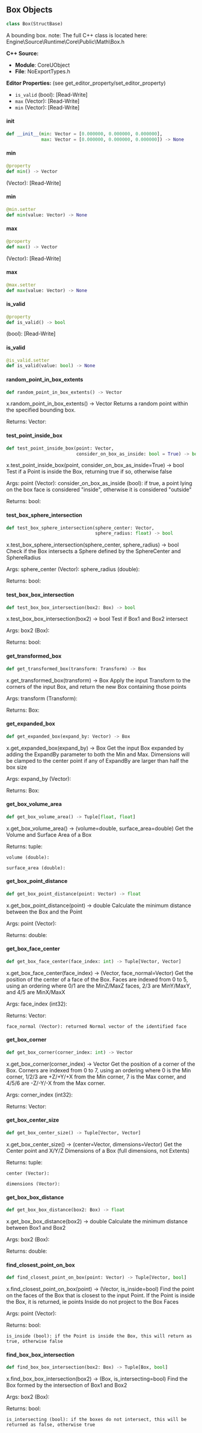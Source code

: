 ## Box Objects

```python
class Box(StructBase)
```

A bounding box.
note: The full C++ class is located here: Engine\Source\Runtime\Core\Public\Math\Box.h

**C++ Source:**

- **Module**: CoreUObject
- **File**: NoExportTypes.h

**Editor Properties:** (see get_editor_property/set_editor_property)

- ``is_valid`` (bool):  [Read-Write]
- ``max`` (Vector):  [Read-Write]
- ``min`` (Vector):  [Read-Write]

<a id="unreal.Box.__init__"></a>

#### __init__

```python
def __init__(min: Vector = [0.000000, 0.000000, 0.000000],
             max: Vector = [0.000000, 0.000000, 0.000000]) -> None
```

<a id="unreal.Box.min"></a>

#### min

```python
@property
def min() -> Vector
```

(Vector):  [Read-Write]

<a id="unreal.Box.min"></a>

#### min

```python
@min.setter
def min(value: Vector) -> None
```

<a id="unreal.Box.max"></a>

#### max

```python
@property
def max() -> Vector
```

(Vector):  [Read-Write]

<a id="unreal.Box.max"></a>

#### max

```python
@max.setter
def max(value: Vector) -> None
```

<a id="unreal.Box.is_valid"></a>

#### is_valid

```python
@property
def is_valid() -> bool
```

(bool):  [Read-Write]

<a id="unreal.Box.is_valid"></a>

#### is_valid

```python
@is_valid.setter
def is_valid(value: bool) -> None
```

<a id="unreal.Box.random_point_in_box_extents"></a>

#### random_point_in_box_extents

```python
def random_point_in_box_extents() -> Vector
```

x.random_point_in_box_extents() -> Vector
Returns a random point within the specified bounding box.

Returns:
    Vector:

<a id="unreal.Box.test_point_inside_box"></a>

#### test_point_inside_box

```python
def test_point_inside_box(point: Vector,
                          consider_on_box_as_inside: bool = True) -> bool
```

x.test_point_inside_box(point, consider_on_box_as_inside=True) -> bool
Test if a Point is inside the Box, returning true if so, otherwise false

Args:
    point (Vector): 
    consider_on_box_as_inside (bool): if true, a point lying on the box face is considered "inside", otherwise it is considered "outside"

Returns:
    bool:

<a id="unreal.Box.test_box_sphere_intersection"></a>

#### test_box_sphere_intersection

```python
def test_box_sphere_intersection(sphere_center: Vector,
                                 sphere_radius: float) -> bool
```

x.test_box_sphere_intersection(sphere_center, sphere_radius) -> bool
Check if the Box intersects a Sphere defined by the SphereCenter and SphereRadius

Args:
    sphere_center (Vector): 
    sphere_radius (double): 

Returns:
    bool:

<a id="unreal.Box.test_box_box_intersection"></a>

#### test_box_box_intersection

```python
def test_box_box_intersection(box2: Box) -> bool
```

x.test_box_box_intersection(box2) -> bool
Test if Box1 and Box2 intersect

Args:
    box2 (Box): 

Returns:
    bool:

<a id="unreal.Box.get_transformed_box"></a>

#### get_transformed_box

```python
def get_transformed_box(transform: Transform) -> Box
```

x.get_transformed_box(transform) -> Box
Apply the input Transform to the corners of the input Box, and return the new Box containing those points

Args:
    transform (Transform): 

Returns:
    Box:

<a id="unreal.Box.get_expanded_box"></a>

#### get_expanded_box

```python
def get_expanded_box(expand_by: Vector) -> Box
```

x.get_expanded_box(expand_by) -> Box
Get the input Box expanded by adding the ExpandBy parameter to both the Min and Max.
Dimensions will be clamped to the center point if any of ExpandBy are larger than half the box size

Args:
    expand_by (Vector): 

Returns:
    Box:

<a id="unreal.Box.get_box_volume_area"></a>

#### get_box_volume_area

```python
def get_box_volume_area() -> Tuple[float, float]
```

x.get_box_volume_area() -> (volume=double, surface_area=double)
Get the Volume and Surface Area of a Box

Returns:
    tuple: 

    volume (double): 

    surface_area (double):

<a id="unreal.Box.get_box_point_distance"></a>

#### get_box_point_distance

```python
def get_box_point_distance(point: Vector) -> float
```

x.get_box_point_distance(point) -> double
Calculate the minimum distance between the Box and the Point

Args:
    point (Vector): 

Returns:
    double:

<a id="unreal.Box.get_box_face_center"></a>

#### get_box_face_center

```python
def get_box_face_center(face_index: int) -> Tuple[Vector, Vector]
```

x.get_box_face_center(face_index) -> (Vector, face_normal=Vector)
Get the position of the center of a face of the Box. Faces are indexed from 0 to 5,
using an ordering where 0/1 are the MinZ/MaxZ faces, 2/3 are MinY/MaxY, and 4/5 are MinX/MaxX

Args:
    face_index (int32): 

Returns:
    Vector: 

    face_normal (Vector): returned Normal vector of the identified face

<a id="unreal.Box.get_box_corner"></a>

#### get_box_corner

```python
def get_box_corner(corner_index: int) -> Vector
```

x.get_box_corner(corner_index) -> Vector
Get the position of a corner of the Box. Corners are indexed from 0 to 7, using
an ordering where 0 is the Min corner, 1/2/3 are +Z/+Y/+X from the Min corner,
7 is the Max corner, and 4/5/6 are -Z/-Y/-X from the Max corner.

Args:
    corner_index (int32): 

Returns:
    Vector:

<a id="unreal.Box.get_box_center_size"></a>

#### get_box_center_size

```python
def get_box_center_size() -> Tuple[Vector, Vector]
```

x.get_box_center_size() -> (center=Vector, dimensions=Vector)
Get the Center point and X/Y/Z Dimensions of a Box (full dimensions, not Extents)

Returns:
    tuple: 

    center (Vector): 

    dimensions (Vector):

<a id="unreal.Box.get_box_box_distance"></a>

#### get_box_box_distance

```python
def get_box_box_distance(box2: Box) -> float
```

x.get_box_box_distance(box2) -> double
Calculate the minimum distance between Box1 and Box2

Args:
    box2 (Box): 

Returns:
    double:

<a id="unreal.Box.find_closest_point_on_box"></a>

#### find_closest_point_on_box

```python
def find_closest_point_on_box(point: Vector) -> Tuple[Vector, bool]
```

x.find_closest_point_on_box(point) -> (Vector, is_inside=bool)
Find the point on the faces of the Box that is closest to the input Point.
If the Point is inside the Box, it is returned, ie points Inside do not project to the Box Faces

Args:
    point (Vector): 

Returns:
    bool: 

    is_inside (bool): if the Point is inside the Box, this will return as true, otherwise false

<a id="unreal.Box.find_box_box_intersection"></a>

#### find_box_box_intersection

```python
def find_box_box_intersection(box2: Box) -> Tuple[Box, bool]
```

x.find_box_box_intersection(box2) -> (Box, is_intersecting=bool)
Find the Box formed by the intersection of Box1 and Box2

Args:
    box2 (Box): 

Returns:
    bool: 

    is_intersecting (bool): if the boxes do not intersect, this will be returned as false, otherwise true

<a id="unreal.Vector"></a>